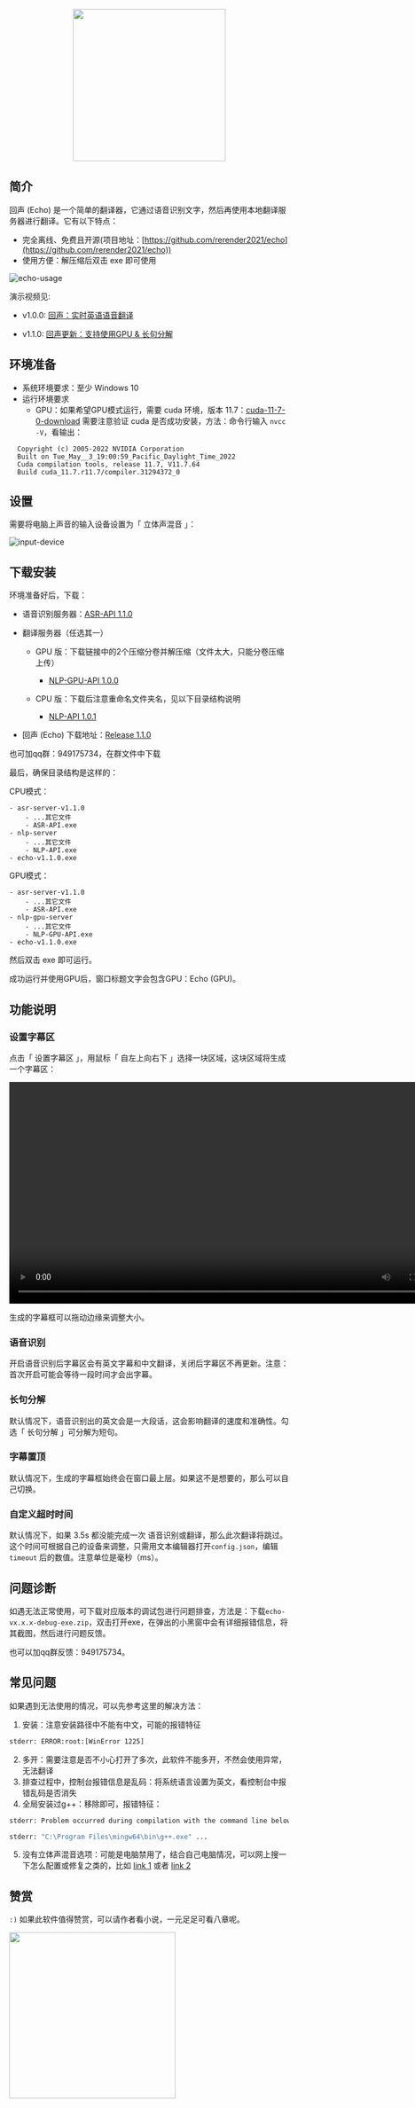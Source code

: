 <p align="center">
    <img width="275" src="./assets/logo-echo.png">
</p>

## 简介

回声 (Echo) 是一个简单的翻译器，它通过语音识别文字，然后再使用本地翻译服务器进行翻译。它有以下特点：

- 完全离线、免费且开源(项目地址：[https://github.com/rerender2021/echo](https://github.com/rerender2021/echo))
- 使用方便：解压缩后双击 exe 即可使用

![echo-usage](./assets/echo-usage.png)

演示视频见:

- v1.0.0: [回声：实时英语语音翻译](https://www.bilibili.com/video/BV11L411d7HE/)

- v1.1.0: [回声更新：支持使用GPU & 长句分解](https://www.bilibili.com/video/BV1Qa4y1M7jV/)



## 环境准备

- 系统环境要求：至少 Windows 10
- 运行环境要求
    - GPU：如果希望GPU模式运行，需要 cuda 环境，版本 11.7：[cuda-11-7-0-download](https://developer.nvidia.com/cuda-11-7-0-download-archive?target_os=Windows&target_arch=x86_64)
需要注意验证 cuda 是否成功安装，方法：命令行输入 `nvcc -V`，看输出：
```
  Copyright (c) 2005-2022 NVIDIA Corporation
  Built on Tue_May__3_19:00:59_Pacific_Daylight_Time_2022
  Cuda compilation tools, release 11.7, V11.7.64
  Build cuda_11.7.r11.7/compiler.31294372_0
```

## 设置

需要将电脑上声音的输入设备设置为「 立体声混音 」：

![input-device](./assets/input-device.png)

## 下载安装

环境准备好后，下载：

- 语音识别服务器：[ASR-API 1.1.0](https://github.com/rerender2021/ASR-API/releases/download/1.1.0/asr-server-v1.1.0.zip)

- 翻译服务器（任选其一）
  - GPU 版：下载链接中的2个压缩分卷并解压缩（文件太大，只能分卷压缩上传）
    - [NLP-GPU-API 1.0.0](https://github.com/rerender2021/NLP-GPU-API/releases/tag/1.0.0) 
  
  - CPU 版：下载后注意重命名文件夹名，见以下目录结构说明
    - [NLP-API 1.0.1](https://github.com/rerender2021/NLP-API/releases/download/1.0.1/NLP-API-v1.0.1.zip)

- 回声 (Echo) 下载地址：[Release 1.1.0](https://github.com/rerender2021/echo/releases/tag/1.1.0)

也可加qq群：949175734，在群文件中下载

最后，确保目录结构是这样的：

CPU模式：
```
- asr-server-v1.1.0
    - ...其它文件
    - ASR-API.exe
- nlp-server
    - ...其它文件
    - NLP-API.exe
- echo-v1.1.0.exe
```

GPU模式：
```
- asr-server-v1.1.0
    - ...其它文件
    - ASR-API.exe
- nlp-gpu-server
    - ...其它文件
    - NLP-GPU-API.exe
- echo-v1.1.0.exe
```

然后双击 exe 即可运行。

成功运行并使用GPU后，窗口标题文字会包含GPU：Echo (GPU)。


## 功能说明

### 设置字幕区

点击「 设置字幕区 」，用鼠标「 自左上向右下 」选择一块区域，这块区域将生成一个字幕区：

<video src="./assets/select-area.mp4" controls autoplay style="width: 800px"></video>

生成的字幕框可以拖动边缘来调整大小。

### 语音识别

开启语音识别后字幕区会有英文字幕和中文翻译，关闭后字幕区不再更新。注意：首次开启可能会等待一段时间才会出字幕。

### 长句分解

默认情况下，语音识别出的英文会是一大段话，这会影响翻译的速度和准确性。勾选「 长句分解 」可分解为短句。


### 字幕置顶

默认情况下，生成的字幕框始终会在窗口最上层。如果这不是想要的，那么可以自己切换。

### 自定义超时时间

默认情况下，如果 3.5s 都没能完成一次 语音识别或翻译，那么此次翻译将跳过。这个时间可根据自己的设备来调整，只需用文本编辑器打开`config.json`，编辑 `timeout` 后的数值。注意单位是毫秒（ms）。

## 问题诊断

如遇无法正常使用，可下载对应版本的调试包进行问题排查，方法是：下载`echo-vx.x.x-debug-exe.zip`，双击打开exe，在弹出的小黑窗中会有详细报错信息，将其截图，然后进行问题反馈。


也可以加qq群反馈：949175734。

## 常见问题

如果遇到无法使用的情况，可以先参考这里的解决方法：

1. 安装：注意安装路径中不能有中文，可能的报错特征

```bash
stderr: ERROR:root:[WinError 1225]
```

2. 多开：需要注意是否不小心打开了多次，此软件不能多开，不然会使用异常，无法翻译
3. 排查过程中，控制台报错信息是乱码：将系统语言设置为英文，看控制台中报错乱码是否消失
4. 全局安装过g++：移除即可，报错特征：

```bash
stderr: Problem occurred during compilation with the command line below:

stderr: "C:\Program Files\mingw64\bin\g++.exe" ...
```
5. 没有立体声混音选项：可能是电脑禁用了，结合自己电脑情况，可以网上搜一下怎么配置或修复之类的，比如 [link 1]( https://answers.microsoft.com/zh-hans/windows/forum/all/win11%E6%B2%A1%E6%9C%89%E7%AB%8B%E4%BD%93%E5%A3%B0/255778cb-dde4-43d8-97dc-98891545bb24) 或者 [link 2](https://answers.microsoft.com/zh-hans/windows/forum/all/%E5%A3%B0%E9%9F%B3%E8%BE%93%E5%85%A5%E4%B8%AD/240fb9a0-6465-490c-ae70-c8a5cb3d1867)

## 赞赏

`:)` 如果此软件值得赞赏，可以请作者看小说，一元足足可看八章呢。

<p align="left">
    <img width="300" src="../../assets/donate.jpg">
</p>


